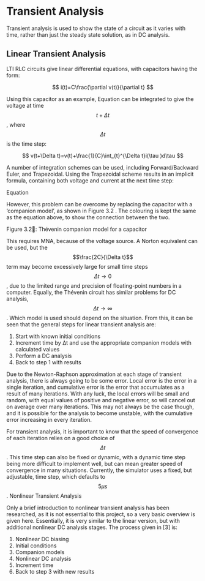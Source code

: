 # Transient Analysis

Transient analysis is used to show the state of a circuit as it varies with time, rather than just the steady state solution, as in DC analysis.

## Linear Transient Analysis

LTI RLC circuits give linear differential equations, with capacitors having the form:

$$
i(t)=C\frac{\partial v(t)}{\partial t}
$$ 

Using this capacitor as an example, Equation  can be integrated to give the voltage at time $$t+\Delta t$$, where $$\Delta t$$ is the time step:

$$
v(t+\Delta t)=v(t)+\frac{1}{C}\int_{t}^{\Delta t}i(\tau )d\tau
$$

A number of integration schemes can be used, including Forward/Backward Euler, and Trapezoidal. Using the Trapezoidal scheme results in an implicit formula, containing both voltage and current at the next time step:

Equation 

However, this problem can be overcome by replacing the capacitor with a ‘companion model’, as shown in Figure 3.2 . The colouring is kept the same as the equation above, to show the connection between the two.

Figure 3.2: Thévenin companion model for a capacitor

This requires MNA, because of the voltage source. A Norton equivalent can be used, but the $$\frac{2C}{\Delta t}$$ term may become excessively large for small time steps $$\Delta t\rightarrow 0$$, due to the limited range and precision of floating-point numbers in a computer. Equally, the Thévenin circuit has similar problems for DC analysis, $$\Delta t\rightarrow \infty$$.  Which model is used should depend on the situation.
From this, it can be seen that the general steps for linear transient analysis are:

1. Start with known initial conditions
2. Increment time by Δt and use the appropriate companion models with calculated values
3. Perform a DC analysis
4. Back to step 1 with results

Due to the Newton-Raphson approximation at each stage of transient analysis, there is always going to be some error. Local error is the error in a single iteration, and cumulative error is the error that accumulates as a result of many iterations. With any luck, the local errors will be small and random, with equal values of positive and negative error, so will cancel out on average over many iterations. This may not always be the case though, and it is possible for the analysis to become unstable, with the cumulative error increasing in every iteration.

For transient analysis, it is important to know that the speed of convergence of each iteration relies on a good choice of $$\Delta t$$. This time step can also be fixed or dynamic, with a dynamic time step being more difficult to implement well, but can mean greater speed of convergence in many situations. Currently, the simulator uses a fixed, but adjustable, time step, which defaults to $$5\mu s$$.
Nonlinear Transient Analysis

Only a brief introduction to nonlinear transient analysis has been researched, as it is not essential to this project, so a very basic overview is given here. Essentially, it is very similar to the linear version, but with additional nonlinear DC analysis stages. The process given in [3] is:

1. Nonlinear DC biasing
2. Initial conditions
3. Companion models
4. Nonlinear DC analysis
5. Increment time
6. Back to step 3 with new results